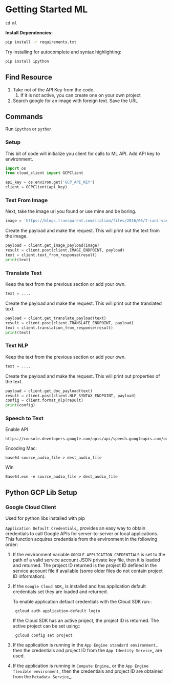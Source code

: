 # Getting Started ML
`cd ml`

**Install Dependencies:**
```bash
pip install -r requirements.txt
```

Try installing for autocomplete and syntax highlighting: 
```bash
pip install ipython
```

## Find Resource
1. Take not of the API Key from the code. 
   1. If it is not active, you can create one on your own project
1. Search google for an image with foreign text. Save the URL

## Commands
Run `ipython` or `python`

### Setup
This bit of code will initialize you client for calls to ML API. 
Add API key to environment.
```python
import os
from cloud_client import GCPClient

api_key = os.environ.get('GCP_API_KEY')
client = GCPClient(api_key)
```
### Text From Image
Next, take the image url you found or use mine and be boring.
```python
image = 'https://blogs.transparent.com/italian/files/2016/05/I-cani-vanno-tenuti-1.jpg'
```

Create the payload and make the request. This will print out the text from the image.
```python
payload = client.get_image_payload(image)
result = client.post(client.IMAGE_ENDPOINT, payload)
text = client.text_from_response(result)
print(text)
```

### Translate Text
Keep the text from the previous section or add your own.
```python
text = ....
```

Create the payload and make the request. This will print out the translated text.
```python
payload = client.get_translate_payload(text)
result = client.post(client.TRANSLATE_ENDPOINT, payload)
text = client.translation_from_response(result)
print(text)
```

### Text NLP
Keep the text from the previous section or add your own.
```python
text = ....
```

Create the payload and make the request. This will print out properties of the text.
```python
payload = client.get_doc_payload(text)
result = client.post(client.NLP_SYNTAX_ENDPOINT, payload)
config = client.format_nlp(result)
print(config)
```

### Speech to Text
Enable API
```
https://console.developers.google.com/apis/api/speech.googleapis.com/overview
```

Encoding
Mac:
```
base64 source_audio_file > dest_audio_file
```
Win
```
Base64.exe -e source_audio_file > dest_audio_file
```


## Python GCP Lib Setup
### Google Cloud Client
Used for python libs installed with pip

`Application Default Credentials`_ provides an easy way to obtain
credentials to call Google APIs for server-to-server or local applications.
This function acquires credentials from the environment in the following
order:

1. If the environment variable ``GOOGLE_APPLICATION_CREDENTIALS`` is set
   to the path of a valid service account JSON private key file, then it is
   loaded and returned. The project ID returned is the project ID defined
   in the service account file if available (some older files do not
   contain project ID information).
2. If the `Google Cloud SDK`_ is installed and has application default
   credentials set they are loaded and returned.

   To enable application default credentials with the Cloud SDK run::

        gcloud auth application-default login

   If the Cloud SDK has an active project, the project ID is returned. The
   active project can be set using::

        gcloud config set project

3. If the application is running in the `App Engine standard environment`_
   then the credentials and project ID from the `App Identity Service`_
   are used.
4. If the application is running in `Compute Engine`_ or the
   `App Engine flexible environment`_ then the credentials and project ID
   are obtained from the `Metadata Service`_.
